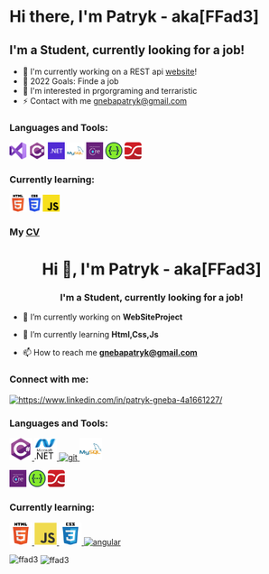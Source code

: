 # Hi there, I'm Patryk - aka[FFad3]

## I'm a Student, currently looking for a job!
- 🔭 I'm currently working on a REST api [website]!
- 🥅 2022 Goals: Finde a job
- 🏫 I'm interested in prgorgraming and terraristic
- ⚡ Contact with me gnebapatryk@gmail.com
### Languages and Tools:
<code><img height="30" src="https://github.com/FFad3/FFad3/blob/master/VS.png"></code>
 <code><img height="30" src="https://github.com/FFad3/FFad3/blob/master/C%23.png"></code>
 <code><img height="30" src="https://github.com/FFad3/FFad3/blob/master/NET.png"></code>
 <code><img height="30" src="https://github.com/FFad3/FFad3/blob/master/MySql.png"></code>
 <code><img height="30" src="https://github.com/FFad3/FFad3/blob/master/EF.png"></code>
 <code><img height="30" src="https://github.com/FFad3/FFad3/blob/master/Swagger.png"></code>
 <code><img height="30" src="https://github.com/FFad3/FFad3/blob/master/AutoMapper.jpg"></code>
 ### Currently learning:
  <code><img height="30" src="https://github.com/FFad3/FFad3/blob/master/html.png"></code>
 <code><img height="30" src="https://github.com/FFad3/FFad3/blob/master/css.png"></code>
 <code><img height="30" src="https://github.com/FFad3/FFad3/blob/master/javaScript.png"></code>
 ### My [CV]
 

[website]: https://github.com/FFad3/MyPostsPortal
[CV]: https://github.com/FFad3/FFad3/blob/master/CV_Patryk_Gneba.pdf
<h1 align="center">Hi 👋, I'm Patryk - aka[FFad3]</h1>
<h3 align="center">I'm a Student, currently looking for a job!</h3>

- 🔭 I’m currently working on **WebSiteProject**

- 🌱 I’m currently learning **Html,Css,Js**

- 📫 How to reach me **gnebapatryk@gmail.com**

<h3 align="left">Connect with me:</h3>
<p align="left">
<a href="https://linkedin.com/in/https://www.linkedin.com/in/patryk-gneba-4a1661227/" target="blank"><img align="center" src="https://raw.githubusercontent.com/rahuldkjain/github-profile-readme-generator/master/src/images/icons/Social/linked-in-alt.svg" alt="https://www.linkedin.com/in/patryk-gneba-4a1661227/" height="30" width="40" /></a>
</p>

<h3 align="left">Languages and Tools:</h3>
<p align="left"> 
<a href="https://www.w3schools.com/cs/" target="_blank" rel="noreferrer"> <img src="https://raw.githubusercontent.com/devicons/devicon/master/icons/csharp/csharp-original.svg" alt="csharp" width="40" height="40"/> </a> 
<a href="https://dotnet.microsoft.com/" target="_blank" rel="noreferrer"> <img src="https://raw.githubusercontent.com/devicons/devicon/master/icons/dot-net/dot-net-original-wordmark.svg" alt="dotnet" width="40" height="40"/> </a>
<a href="https://git-scm.com/" target="_blank" rel="noreferrer"> <img src="https://www.vectorlogo.zone/logos/git-scm/git-scm-icon.svg" alt="git" width="40" height="40"/> </a> 
<a href="https://www.mysql.com/" target="_blank" rel="noreferrer"> <img src="https://raw.githubusercontent.com/devicons/devicon/master/icons/mysql/mysql-original-wordmark.svg" alt="mysql" width="40" height="40"/> </a> </p>
 <code><img height="30" src="https://github.com/FFad3/FFad3/blob/master/EF.png"></code>
 <code><img height="30" src="https://github.com/FFad3/FFad3/blob/master/Swagger.png"></code>
 <code><img height="30" src="https://github.com/FFad3/FFad3/blob/master/AutoMapper.jpg"></code>

<h3 align="left">Currently learning:</h3>
<p align="left">
<a href="https://www.w3.org/html/" target="_blank" rel="noreferrer"> <img src="https://raw.githubusercontent.com/devicons/devicon/master/icons/html5/html5-original-wordmark.svg" alt="html5" width="40" height="40"/> </a>  
<a href="https://developer.mozilla.org/en-US/docs/Web/JavaScript" target="_blank" rel="noreferrer"> <img src="https://raw.githubusercontent.com/devicons/devicon/master/icons/javascript/javascript-original.svg" alt="javascript" width="40" height="40"/> </a> 
<a href="https://www.w3schools.com/css/" target="_blank" rel="noreferrer"> <img src="https://raw.githubusercontent.com/devicons/devicon/master/icons/css3/css3-original-wordmark.svg" alt="css3" width="40" height="40"/> </a>
<a href="https://angular.io" target="_blank" rel="noreferrer"> <img src="https://angular.io/assets/images/logos/angular/angular.svg" alt="angular" width="40" height="40"/> </a>  
<p><img align="left" src="https://github-readme-stats.vercel.app/api/top-langs?username=ffad3&show_icons=true&locale=en&layout=compact" alt="ffad3" /></p>

<p>&nbsp;<img align="center" src="https://github-readme-stats.vercel.app/api?username=ffad3&show_icons=true&locale=en" alt="ffad3" /></p>
